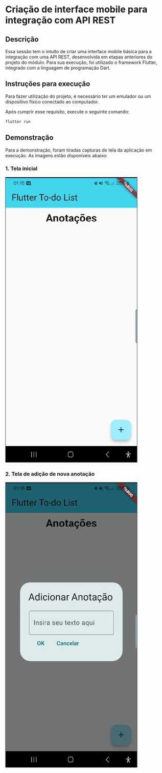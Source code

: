# Criação de interface mobile para integração com API REST

## Descrição

Essa sessão tem o intuito de criar uma interface mobile básica para a integração com uma API REST, desenvolvida em etapas anteriores do projeto do módulo. Para sua execução, foi utilizado o framework Flutter, integrado com a linguagem de programação Dart.

## Instruções para execução

Para fazer utilização do projeto, é necessário ter um emulador ou um dispositivo físico conectado ao computador.

Após cumprir esse requisito, execute o seguinte comando:

```bash
flutter run
```

## Demonstração

Para a demonstração, foram tiradas capturas de tela da aplicação em execução. As imagens estão disponíveis abaixo:

### 1. Tela inicial

![Tela inicial](./assets/Screenshot%20from%202024-05-06%2001-16-08.png)

### 2. Tela de adição de nova anotação

![Tela de adição de nova anotação](./assets/Screenshot%20from%202024-05-06%2001-16-30.png)
